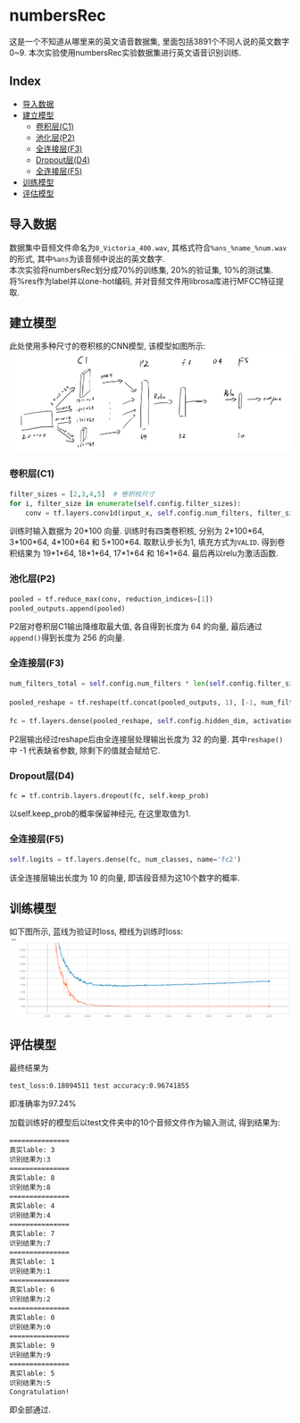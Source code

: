 # numbersRec <!-- omit in toc -->
这是一个不知道从哪里来的英文语音数据集, 里面包括3891个不同人说的英文数字0~9. 本次实验使用numbersRec实验数据集进行英文语音识别训练.

## Index <!-- omit in toc -->
- [导入数据](#导入数据)
- [建立模型](#建立模型)
  - [卷积层(C1)](#卷积层c1)
  - [池化层(P2)](#池化层p2)
  - [全连接层(F3)](#全连接层f3)
  - [Dropout层(D4)](#dropout层d4)
  - [全连接层(F5)](#全连接层f5)
- [训练模型](#训练模型)
- [评估模型](#评估模型)

## 导入数据
数据集中音频文件命名为`0_Victoria_400.wav`, 其格式符合`%ans_%name_%num.wav`的形式, 其中`%ans`为该音频中说出的英文数字.   
本次实验将numbersRec划分成70%的训练集, 20%的验证集, 10%的测试集. 将%res作为label并以one-hot编码, 并对音频文件用librosa库进行MFCC特征提取.

## 建立模型
此处使用多种尺寸的卷积核的CNN模型, 该模型如图所示:  
![model](img/model.png)

### 卷积层(C1)
```python
filter_sizes = [2,3,4,5]  # 卷积核尺寸
for i, filter_size in enumerate(self.config.filter_sizes):
    conv = tf.layers.conv1d(input_x, self.config.num_filters, filter_size, activation=tf.nn.relu)
```
训练时输入数据为 20\*100 向量. 训练时有四类卷积核, 分别为 2\*100\*64, 3\*100\*64, 4\*100\*64 和 5\*100\*64. 取默认步长为1, 填充方式为`VALID`. 得到卷积结果为 19\*1\*64, 18\*1\*64, 17\*1\*64 和 16\*1\*64. 最后再以relu为激活函数.

### 池化层(P2)
```python
pooled = tf.reduce_max(conv, reduction_indices=[1])
pooled_outputs.append(pooled)
```
P2层对卷积层C1输出降维取最大值, 各自得到长度为 64 的向量, 最后通过`append()`得到长度为 256 的向量.

### 全连接层(F3)
```python
num_filters_total = self.config.num_filters * len(self.config.filter_sizes)  # 64*4

pooled_reshape = tf.reshape(tf.concat(pooled_outputs, 1), [-1, num_filters_total])

fc = tf.layers.dense(pooled_reshape, self.config.hidden_dim, activation=tf.nn.relu, name='fc1')
```
P2层输出经过reshape后由全连接层处理输出长度为 32 的向量. 其中`reshape()`中 -1 代表缺省参数, 除剩下的值就会赋给它.

### Dropout层(D4)
```
fc = tf.contrib.layers.dropout(fc, self.keep_prob)
```
以self.keep_prob的概率保留神经元, 在这里取值为1.

### 全连接层(F5)
```python
self.logits = tf.layers.dense(fc, num_classes, name='fc2')
```
该全连接层输出长度为 10 的向量, 即该段音频为这10个数字的概率.

## 训练模型
如下图所示, 蓝线为验证时loss, 橙线为训练时loss:  
![loss](./img/loss.png)


## 评估模型
最终结果为

```
test_loss:0.18094511 test accuracy:0.96741855
```

即准确率为97.24%  

加载训练好的模型后以test文件夹中的10个音频文件作为输入测试, 得到结果为:
```
===============
真实lable: 3
识别结果为:3
===============
真实lable: 8
识别结果为:8
===============
真实lable: 4
识别结果为:4
===============
真实lable: 7
识别结果为:7
===============
真实lable: 1
识别结果为:1
===============
真实lable: 6
识别结果为:2
===============
真实lable: 0
识别结果为:0
===============
真实lable: 9
识别结果为:9
===============
真实lable: 5
识别结果为:5
Congratulation!
```
即全部通过.